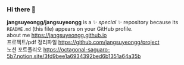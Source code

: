 ### Hi there 👋

**jangsuyeongg/jangsuyeongg** is a ✨ _special_ ✨ repository because its `README.md` (this file) appears on your GitHub profile. <br/>
about me https://jangsuyeongg.github.io <br/>
프로젝트/pdf 정리파일 https://github.com/jangsuyeongg/project <br/>
노션 포트폴리오 https://octagonal-saguaro-5b7.notion.site/3fd9bee1a6934392bed6b1351a64a35b


